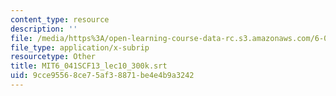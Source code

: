 ```yaml
---
content_type: resource
description: ''
file: /media/https%3A/open-learning-course-data-rc.s3.amazonaws.com/6-041sc-probabilistic-systems-analysis-and-applied-probability-fall-2013/9cce95568ce75af38871be4e4b9a3242_MIT6_041SCF13_lec10_300k.vtt
file_type: application/x-subrip
resourcetype: Other
title: MIT6_041SCF13_lec10_300k.srt
uid: 9cce9556-8ce7-5af3-8871-be4e4b9a3242
---
```

